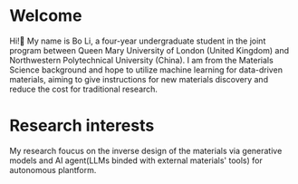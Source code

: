 # Welcome
Hi!👋 My name is Bo Li, a four-year undergraduate student in the joint program between Queen Mary University of London (United Kingdom) and Northwestern Polytechnical University (China). I am from the Materials Science background and hope to utilize machine learning for data-driven materials, aiming to give instructions for new materials discovery and reduce the cost for traditional research.

# Research interests
My research foucus on the inverse design of the materials via generative models and AI agent(LLMs binded with external materials' tools) for autonomous plantform.


